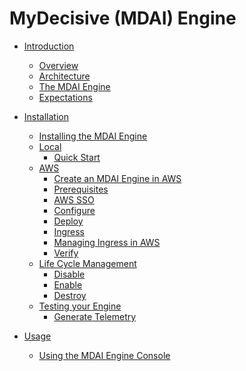 # MyDecisive (MDAI) Engine

- [Introduction]()

  - [Overview](./intro/overview.md)
  - [Architecture](./intro/architecture.md)
  - [The MDAI Engine](./intro/intro.md)
  - [Expectations](./intro/expectations.md)

- [Installation]()

  - [Installing the MDAI Engine](./install/installation.md)
  - [Local]()
    - [Quick Start](./install/local/quick-start.md)
  - [AWS]()
    - [Create an MDAI Engine in AWS](./install/aws/start.md)
    - [Prerequisites](./install/aws/prerequisites.md)
    - [AWS SSO](./install/aws/aws-sso.md)
    - [Configure](./install/aws/configure.md)
    - [Deploy](./install/aws/deploy.md)
    - [Ingress](./install/aws/ingress.md)
    - [Managing Ingress in AWS](./install/aws/ingress.md)
    - [Verify](./install/aws/verify.md)
  - [Life Cycle Management]()
    - [Disable](./install/aws/disable.md)
    - [Enable](./install/aws/enable.md)
    - [Destroy](./install/aws/destroy.md)
  - [Testing your Engine]()
    - [Generate Telemetry](./install/aws/generate-telemetry.md)

- [Usage]()
  - [Using the MDAI Engine Console](./console/mdai-console.md)

<!--
# Usage Guide

- [Installation](./install/install.md)
  - [To an existing k8s cluster](./install/k8s-helm.md)
  - [To a new AWS EKS cluster](./install/k8s-cdk.md)
- [Configuration](./Operation/config.md)
- [Troubleshooting](./troubleshooting.md)



#### Collector requirements

#### Sizing and Scaling


#### Processor Architecture



### Configure
### Install

- Installation instructions for deploying EKS locally or on-premises
- Setup instructions for OpenTelemetry and Prometheus components
- Basic configuration steps

-----------------------------------------------------------------------

## Contributing
- Guidelines for contributing code, documentation, or bug fixes
- Code repository location (e.g., GitHub)
- Contribution guidelines and code review process

## Community Engagement
- Links to community forums, mailing lists, or chat channels
- How to get support (e.g., FAQs, support tickets)
- Opportunities for community involvement

## Risk and Disclaimers
- Potential risks associated with using pre-alpha software
- Disclaimer about stability, data loss, and other issues
- Recommended backup and recovery procedures

## Legal and Licensing
- License information for the pre-alpha release
- Copyright notices and third-party dependencies
- Terms of use for early adopters

## Future Development
- Planned features and improvements for upcoming releases
- Roadmap for transitioning from pre-alpha to alpha/beta stages
- Community feedback integration process

## Glossary
- Definitions of technical terms and acronyms used in the documentation

## Appendices
- Additional resources for testers and contributors
- Release notes for the pre-alpha version
- Frequently Asked Questions (FAQs) specific to the pre-alpha release
-->
